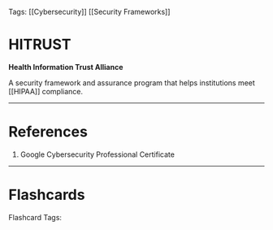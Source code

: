 Tags: [[Cybersecurity]] [[Security Frameworks]]
# HITRUST

**Health Information Trust Alliance**

A security framework and assurance program that helps institutions meet [[HIPAA]] compliance.

---
# References

1. Google Cybersecurity Professional Certificate

---
# Flashcards

Flashcard Tags: 